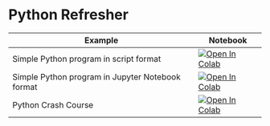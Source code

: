 
#  Python Refresher

| Example  | Notebook  |
|---|---|
| Simple Python program in script format  | [![Open In Colab](https://colab.research.google.com/assets/colab-badge.svg)](https://github.com/Dr-AlaaKhamis/ISE491/blob/main/1_Introduction/Python_refresher/Simple_Python_Program_Script.py)   |
| Simple Python program in Jupyter Notebook format  | [![Open In Colab](https://colab.research.google.com/assets/colab-badge.svg)](https://github.com/Dr-AlaaKhamis/ISE491/blob/main/1_Introduction/Python_refresher/Simple_Python_Program_Jupyter_notebook.ipynb)  |
| Python Crash Course  | [![Open In Colab](https://colab.research.google.com/assets/colab-badge.svg)](https://github.com/Dr-AlaaKhamis/ISE491/blob/main/1_Introduction/Python_refresher/Python_Refresher.ipynb)  |